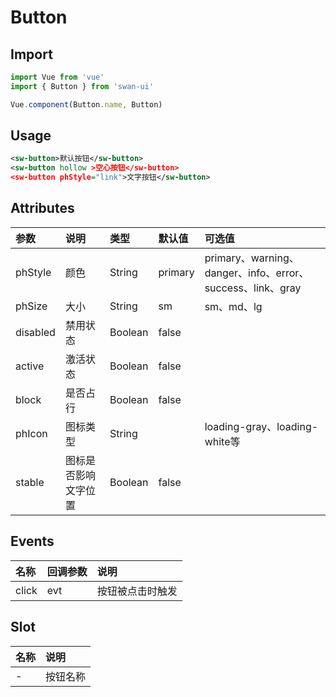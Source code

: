 # Button
## Import
```javascript
import Vue from 'vue'
import { Button } from 'swan-ui'

Vue.component(Button.name, Button)
```

## Usage
```xml
<sw-button>默认按钮</sw-button>
<sw-button hollow >空心按钮</sw-button>
<sw-button phStyle="link">文字按钮</sw-button>
```

## Attributes

|参数|说明|类型|默认值|可选值
|:--|:--|:--|:--|:--|
|phStyle|颜色|String|primary|primary、warning、danger、info、error、success、link、gray
|phSize|大小|String|sm|sm、md、lg
|disabled|禁用状态|Boolean|false|
|active|激活状态|Boolean|false|
|block|是否占行|Boolean|false|
|phIcon|图标类型|String||loading-gray、loading-white等
|stable|图标是否影响文字位置|Boolean|false|


## Events

|名称|回调参数|说明
|:--|:--|:--|
|click|evt|按钮被点击时触发


## Slot

|名称|说明
|:--|:--|
|-|按钮名称